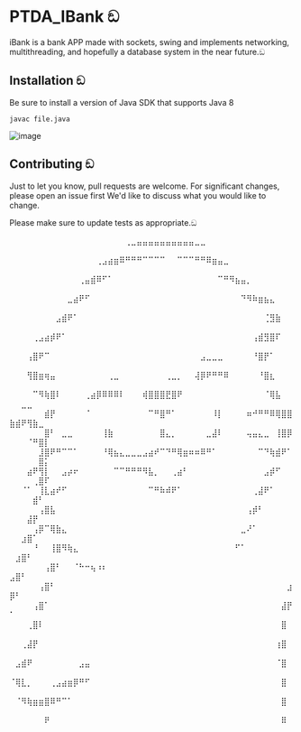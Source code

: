 # PTDA_IBank ඞ

iBank is a bank APP made with sockets, swing and implements networking, multithreading, and hopefully a database system in the near future.ඞ

## Installation ඞ

Be sure to install a version of Java SDK that supports Java 8

```
javac file.java
```
![image](https://i.imgur.com/qDoEjNK.png)

## Contributing ඞ

Just to let you know, pull requests are welcome. For significant changes, please open an issue first
We'd like to discuss what you would like to change.

Please make sure to update tests as appropriate.ඞ


⠀⠀⠀⠀⠀⠀⠀⠀⠀⠀⠀⠀⠀⠀⠀⠀⠀⠀⠀⠀⢀⣀⣤⣤⣤⣤⣤⣤⣤⣤⣤⣤⣀⣀⠀⠀⠀⠀⠀⠀⠀⠀⠀⠀⠀⠀⠀⠀⠀⠀⠀⠀⠀⠀⠀⠀
⠀⠀⠀⠀⠀⠀⠀⠀⠀⠀⠀⠀⠀⠀⠀⢀⣠⣴⣶⠿⠛⠛⠛⠉⠉⠉⠉⠀⠀⠉⠉⠉⠛⠛⠿⣶⣤⣀⠀⠀⠀⠀⠀⠀⠀⠀⠀⠀⠀⠀⠀⠀⠀⠀⠀⠀
⠀⠀⠀⠀⠀⠀⠀⠀⠀⠀⠀⠀⢀⣤⣾⠿⠋⠁⠀⠀⠀⠀⠀⠀⠀⠀⠀⠀⠀⠀⠀⠀⠀⠀⠀⠀⠉⠛⠻⣦⣤⡀⠀⠀⠀⠀⠀⠀⠀⠀⠀⠀⠀⠀⠀⠀
⠀⠀⠀⠀⠀⠀⠀⠀⠀⠀⣀⣴⠟⠋⠀⠀⠀⠀⠀⠀⠀⠀⠀⠀⠀⠀⠀⠀⠀⠀⠀⠀⠀⠀⠀⠀⠀⠀⠀⠀⠙⠻⠷⣶⣦⣄⠀⠀⠀⠀⠀⠀⠀⠀⠀⠀
⠀⠀⠀⠀⠀⠀⠀⠀⣠⣾⠟⠁⠀⠀⠀⠀⠀⠀⠀⠀⠀⠀⠀⠀⠀⠀⠀⠀⠀⠀⠀⠀⠀⠀⠀⠀⠀⠀⠀⠀⠀⠀⠀⠀⢈⣻⣷⠀⠀⠀⠀⠀⠀⠀⠀⠀
⠀⠀⠀⠀⢀⣠⣴⡾⠟⠁⠀⠀⠀⠀⠀⠀⠀⠀⠀⠀⠀⠀⠀⠀⠀⠀⠀⠀⠀⠀⠀⠀⠀⠀⠀⠀⠀⠀⠀⠀⠀⠀⢠⣾⣻⣿⠏⠀⠀⠀⠀⠀⠀⠀⠀⠀
⠀⠀⠀⢠⣿⠟⠉⠀⠀⠀⠀⠀⠀⠀⠀⠀⠀⠀⠀⠀⠀⠀⠀⠀⠀⠀⠀⠀⠀⠀⠀⠀⠀⣠⣀⣀⣀⠀⠀⠀⠀⠀⠘⣿⡟⠁⠀⠀⠀⠀⠀⠀⠀⠀⠀⠀
⠀⠀⠀⢻⣿⣶⢶⣤⠀⠀⠀⠀⠀⠀⠀⠀⠀⢀⣀⠀⠀⠀⠀⠀⠀⠀⠀⢀⣀⡀⠀⠀⢼⡿⠟⠛⠛⠿⠀⠀⠀⠀⠀⠘⣿⣆⠀⠀⠀⠀⠀⠀⠀⠀⠀⠀
⠀⠀⠀⠀⠉⠻⢷⣿⠇⠀⠀⠀⠀⢀⣴⡿⠿⠿⠿⠇⠀⠀⠀⢾⣿⣿⣿⣟⣿⠟⠀⠀⠀⠀⠀⠀⠀⠀⠀⠀⠀⠀⠀⠀⠈⢿⣧⠀⠀⠀⠀⣀⣀⠀⠀⠀
⠀⠀⠀⠀⠀⠀⣾⡟⠀⠀⠀⠀⠀⠈⠀⠀⠀⠀⠀⠀⠀⠀⠀⠀⠉⠛⣿⠛⠁⠀⠀⠀⠀⠀⠀⠸⡇⠀⠀⠀⠀⠶⠚⠛⠛⠿⢿⣿⣿⣷⣾⠟⢻⣷⣀⠀
⠀⠀⠀⠀⠀⠀⣿⠃⠀⣀⣀⠀⠀⠀⠀⠀⢸⣷⠀⠀⠀⠀⠀⠀⠀⠀⣿⣄⡀⠀⠀⠀⠀⠀⣀⣼⠇⠀⠀⠀⠀⢤⣤⣄⣀⠀⢸⣿⡿⠀⠀⠀⠈⠛⣿⡇
⠀⠀⠀⠀⠀⣸⣿⠟⠛⠉⠉⠁⠀⠀⠀⠀⠘⢿⣦⣄⣀⣀⣀⣠⣴⠞⠉⠙⠛⢿⣶⠶⠶⠿⠛⠁⠀⠀⠀⠀⠀⠀⠀⠉⠙⢷⣾⠟⠁⠀⠀⠀⠀⠀⣿⡅
⠀⠀⠀⣴⠟⢻⡇⠀⠀⣠⡴⠖⠀⠀⠀⠀⠀⠀⠉⠉⠛⠛⠛⠻⣧⡀⠀⠀⢀⣴⠃⠀⠀⠀⠀⠀⠀⠀⠀⠀⠀⠀⠀⠀⣠⡾⠋⠀⠀⠀⠀⠀⠀⢀⣿⠏
⠀⠀⠈⠁⠀⢸⣇⣴⠞⠋⠀⠀⠀⠀⠀⠀⠀⠀⠀⠀⠀⠀⠀⠀⠉⠛⠷⠾⠟⠁⠀⠀⠀⠀⠀⠀⠀⠀⠀⠀⠀⠀⢀⣼⠟⠁⠀⠀⠀⠀⠀⠀⠀⣾⠃⠀
⠀⠀⠀⠀⠀⢠⣿⣧⠀⠀⠀⠀⠀⠀⠀⠀⠀⠀⠀⠀⠀⠀⠀⠀⠀⠀⠀⠀⠀⠀⠀⠀⠀⠀⠀⠀⠀⠀⠀⠀⠀⢠⡾⠃⠀⠀⠀⠀⠀⠀⠀⠀⣼⡟⠀⠀
⠀⠀⠀⠀⢠⡿⠉⢿⣷⣄⠀⠀⠀⠀⠀⠀⠀⠀⠀⠀⠀⠀⠀⠀⠀⠀⠀⠀⠀⠀⠀⠀⠀⠀⠀⠀⠀⠀⠀⠀⣀⠜⠁⠀⠀⠀⠀⠀⠀⠀⠀⣰⣿⠁⠀⠀
⠀⠀⠀⠀⠘⠀⠀⢸⣿⠻⢷⣄⠀⠀⠀⠀⠀⠀⠀⠀⠀⠀⠀⠀⠀⠀⠀⠀⠀⠀⠀⠀⠀⠀⠀⠀⠀⠀⠀⠋⠁⠀⠀⠀⠀⠀⠀⠀⠀⠀⣰⣿⠃⠀⠀⠀
⠀⠀⠀⠀⠀⠀⢠⣿⠃⠀⠀⠈⠓⠒⢦⠰⠆⠀⠀⠀⠀⠀⠀⠀⠀⠀⠀⠀⠀⠀⠀⠀⠀⠀⠀⠀⠀⠀⠀⠀⠀⠀⠀⠀⠀⠀⠀⠀⠀⣠⣿⠃⠀⠀⠀⠀
⠀⠀⠀⠀⠀⢠⣿⠃⠀⠀⠀⠀⠀⠀⠀⠀⠀⠀⠀⠀⠀⠀⠀⠀⠀⠀⠀⠀⠀⠀⠀⠀⠀⠀⠀⠀⠀⠀⠀⠀⠀⠀⠀⠀⠀⠀⠀⠀⣰⡿⠃⠀⠀⠀⠀⠀
⠀⠀⠀⠀⢠⣿⠁⠀⠀⠀⠀⠀⠀⠀⠀⠀⠀⠀⠀⠀⠀⠀⠀⠀⠀⠀⠀⠀⠀⠀⠀⠀⠀⠀⠀⠀⠀⠀⠀⠀⠀⠀⠀⠀⠀⠀⠀⣼⡟⠁⠀⠀⠀⠀⠀⠀
⠀⠀⠀⢀⣿⠇⠀⠀⠀⠀⠀⠀⠀⠀⠀⠀⠀⠀⠀⠀⠀⠀⠀⠀⠀⠀⠀⠀⠀⠀⠀⠀⠀⠀⠀⠀⠀⠀⠀⠀⠀⠀⠀⠀⠀⠀⠀⣿⠀⠀⠀⠀⠀⠀⠀⠀
⠀⠀⢀⣼⡟⠀⠀⠀⠀⠀⠀⠀⠀⠀⠀⠀⠀⠀⠀⠀⠀⠀⠀⠀⠀⠀⠀⠀⠀⠀⠀⠀⠀⠀⠀⠀⠀⠀⠀⠀⠀⠀⠀⠀⠀⠀⢰⣿⠀⠀⠀⠀⠀⠀⠀⠀
⠀⣠⣾⠟⠀⠀⠀⠀⠀⠀⠀⠀⣠⣤⠀⠀⠀⠀⠀⠀⠀⠀⠀⠀⠀⠀⠀⠀⠀⠀⠀⠀⠀⠀⠀⠀⠀⠀⠀⠀⠀⠀⠀⠀⠀⠀⠈⣿⠀⠀⠀⠀⠀⠀⠀⠀
⠈⢿⣇⡀⠀⠀⠀⢀⣠⣴⣶⡿⠛⠋⠀⠀⠀⠀⠀⠀⠀⠀⠀⠀⠀⠀⠀⠀⠀⠀⠀⠀⠀⠀⠀⠀⠀⠀⠀⠀⠀⠀⠀⠀⠀⠀⠀⣿⠀⠀⠀⠀⠀⠀⠀⠀
⠀⠈⠻⢷⣶⣶⣿⠿⠛⠉⠁⠀⠀⠀⠀⠀⠀⠀⠀⠀⠀⠀⠀⠀⠀⠀⠀⠀⠀⠀⠀⠀⠀⠀⠀⠀⠀⠀⠀⠀⠀⠀⠀⠀⠀⠀⠀⣿⠀⠀⠀⠀⠀⠀⠀⠀
⠀⠀⠀⠀⠀⠀⠟⠀⠀⠀⠀⠀⠀⠀⠀⠀⠀⠀⠀⠀⠀⠀⠀⠀⠀⠀⠀⠀⠀⠀⠀⠀⠀⠀⠀⠀⠀⠀⠀⠀⠀⠀⠀⠀⠀⠀⠀⠿⠀⠀⠀⠀⠀⠀⠀⠀
